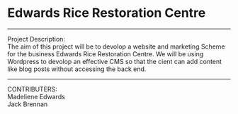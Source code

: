 # Edwards Rice Restoration Centre

_________________________________________

Project Description:<br>
The aim of this project will be to devolop a website and marketing Scheme for the business Edwards Rice Restoration Centre. We will be using Wordpress to devolop an effective CMS so that the cient can add content like blog posts without accessing the back end.

_________________________________________

CONTRIBUTERS: <br>
Madeliene Edwards<br>
Jack Brennan

